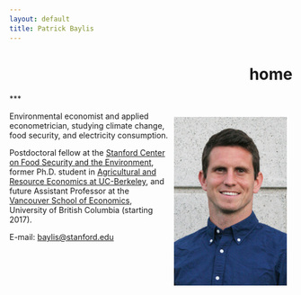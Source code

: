 ```yaml
---
layout: default
title: Patrick Baylis
---
```

<h1 align="right">home</h1>
***

<a href="images/smiling_dbgranite.jpg"><img src="images/smiling_dbgranite.jpg" alt="headshot" height="300px" class="shadow" style="float:right; margin:10px 10px 10px 10px;" /></a>

Environmental economist and applied econometrician, studying climate change, food security, and electricity consumption.

Postdoctoral fellow at the [Stanford Center on Food Security and the Environment](http://fse.fsi.stanford.edu/), former Ph.D. student in [Agricultural and Resource Economics at UC-Berkeley](http://areweb.berkeley.edu), and future Assistant Professor at the [Vancouver School of Economics](http://economics.ubc.ca/), University of British Columbia (starting 2017).

E-mail: <a href="mailto:baylis@stanford.edu">baylis@stanford.edu</a> <br>
